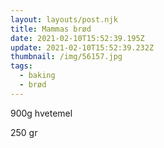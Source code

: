 ```yaml
---
layout: layouts/post.njk
title: Mammas brød
date: 2021-02-10T15:52:39.195Z
update: 2021-02-10T15:52:39.232Z
thumbnail: /img/56157.jpg
tags:
  - baking
  - brød
---
```

900g hvetemel

250 gr
